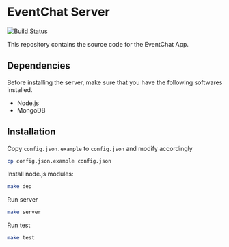 EventChat Server
================

[![Build Status](https://travis-ci.org/eventchat/server.svg?branch=master)](https://travis-ci.org/eventchat/server)

This repository contains the source code for the EventChat App.



Dependencies
------------

Before installing the server, make sure that you have the following
softwares installed.

* Node.js
* MongoDB


Installation
------------

Copy `config.json.example` to `config.json` and modify accordingly

```bash
cp config.json.example config.json
```
    

Install node.js modules:

```bash
make dep
```

Run server

```bash
make server
```

Run test

```bash
make test
```

